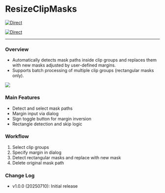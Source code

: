# ResizeClipMasks

[![Direct](https://img.shields.io/badge/Direct%20Link-ResizeClipMask.jsx-ffcc00.svg)](https://github.com/swwwitch/illustrator-scripts/blob/master/jsx/mask/ResizeClipMask.jsx)

[![Direct](https://img.shields.io/badge/Back%20to%20home-All%20scripts-cccccc.svg)](https://github.com/swwwitch/illustrator-scripts/blob/master/README.md)

---

### Overview

- Automatically detects mask paths inside clip groups and replaces them with new masks adjusted by user-defined margins.
- Supports batch processing of multiple clip groups (rectangular masks only).

![](https://www.dtp-transit.jp/images/ss-404-262-72-20250710-044848.png)

### Main Features

- Detect and select mask paths
- Margin input via dialog
- Sign toggle button for margin inversion
- Rectangle detection and skip logic

### Workflow

1. Select clip groups
2. Specify margin in dialog
3. Detect rectangular masks and replace with new mask
4. Delete original mask path

### Change Log

- v1.0.0 (20250710): Initial release